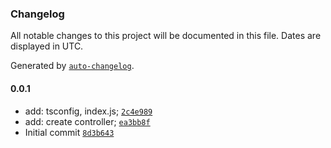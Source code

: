 ### Changelog

All notable changes to this project will be documented in this file. Dates are displayed in UTC.

Generated by [`auto-changelog`](https://github.com/CookPete/auto-changelog).

#### 0.0.1

- add: tsconfig, index.js; [`2c4e989`](https://github.com/EduardBalev/var-gen-lib/commit/2c4e98999d49453cc5b2a1268d28deac2242e883)
- add: create controller; [`ea3bb8f`](https://github.com/EduardBalev/var-gen-lib/commit/ea3bb8f68042c65841bf627bf6bf039e5e0cf5f8)
- Initial commit [`8d3b643`](https://github.com/EduardBalev/var-gen-lib/commit/8d3b6439df5bb2a4089b97b0a7396e7300c12c43)
